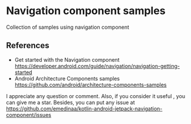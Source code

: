 # Navigation component samples 

Collection of samples using navigation component

## References

- Get started with the Navigation component https://developer.android.com/guide/navigation/navigation-getting-started
- Android Architecture Components samples https://github.com/android/architecture-components-samples

I appreciate any question or comment. Also, if you consider it useful , you can give me a star. Besides, you can put any issue at https://github.com/emedinaa/kotlin-android-jetpack-navigation-component/issues
